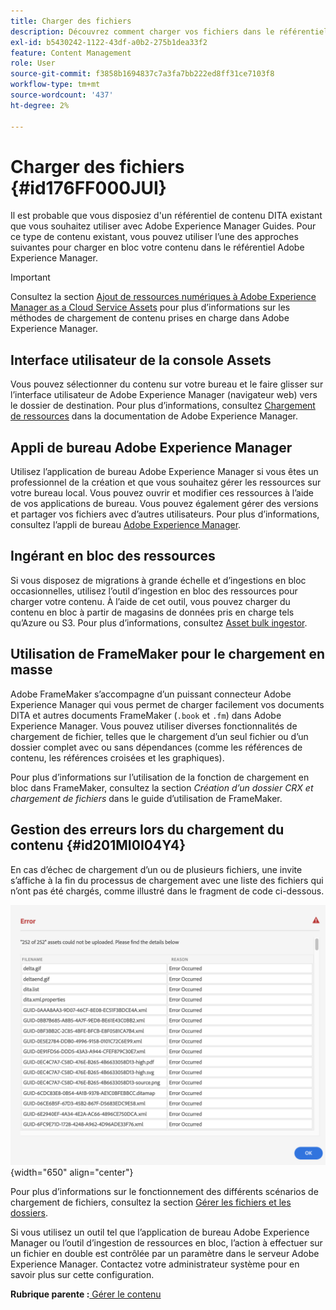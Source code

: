 ```yaml
---
title: Charger des fichiers
description: Découvrez comment charger vos fichiers dans le référentiel AEM et gérer les erreurs. Connaître l’interface utilisateur de la console Assets, l’application de bureau AEM, l’outil d’ingestion de ressources en masse et utiliser FrameMaker pour le chargement en masse.
exl-id: b5430242-1122-43df-a0b2-275b1dea33f2
feature: Content Management
role: User
source-git-commit: f3858b1694837c7a3fa7bb222ed8ff31ce7103f8
workflow-type: tm+mt
source-wordcount: '437'
ht-degree: 2%

---
```


# Charger des fichiers {#id176FF000JUI}

Il est probable que vous disposiez d&#39;un référentiel de contenu DITA existant que vous souhaitez utiliser avec Adobe Experience Manager Guides. Pour ce type de contenu existant, vous pouvez utiliser l’une des approches suivantes pour charger en bloc votre contenu dans le référentiel Adobe Experience Manager.

>[!IMPORTANT]
>
> Consultez la section [Ajout de ressources numériques à Adobe Experience Manager as a Cloud Service Assets](https://experienceleague.adobe.com/docs/experience-manager-cloud-service/assets/manage/add-assets.html) pour plus d’informations sur les méthodes de chargement de contenu prises en charge dans Adobe Experience Manager.

## Interface utilisateur de la console Assets

Vous pouvez sélectionner du contenu sur votre bureau et le faire glisser sur l’interface utilisateur de Adobe Experience Manager \(navigateur web\) vers le dossier de destination. Pour plus d’informations, consultez [Chargement de ressources](https://experienceleague.adobe.com/docs/experience-manager-cloud-service/assets/manage/add-assets.html#upload-assets) dans la documentation de Adobe Experience Manager.

## Appli de bureau Adobe Experience Manager

Utilisez l’application de bureau Adobe Experience Manager si vous êtes un professionnel de la création et que vous souhaitez gérer les ressources sur votre bureau local. Vous pouvez ouvrir et modifier ces ressources à l’aide de vos applications de bureau. Vous pouvez également gérer des versions et partager vos fichiers avec d’autres utilisateurs. Pour plus d’informations, consultez l’appli de bureau [Adobe Experience Manager](https://experienceleague.adobe.com/docs/experience-manager-desktop-app/using/using.html?lang=fr).

## Ingérant en bloc des ressources

Si vous disposez de migrations à grande échelle et d’ingestions en bloc occasionnelles, utilisez l’outil d’ingestion en bloc des ressources pour charger votre contenu. À l’aide de cet outil, vous pouvez charger du contenu en bloc à partir de magasins de données pris en charge tels qu’Azure ou S3. Pour plus d’informations, consultez [Asset bulk ingestor](https://experienceleague.adobe.com/docs/experience-manager-cloud-service/assets/manage/add-assets.html?lang=en#asset-bulk-ingestor).

## Utilisation de FrameMaker pour le chargement en masse

Adobe FrameMaker s’accompagne d’un puissant connecteur Adobe Experience Manager qui vous permet de charger facilement vos documents DITA et autres documents FrameMaker \(`.book` et `.fm`\) dans Adobe Experience Manager. Vous pouvez utiliser diverses fonctionnalités de chargement de fichier, telles que le chargement d’un seul fichier ou d’un dossier complet avec ou sans dépendances \(comme les références de contenu, les références croisées et les graphiques\).

Pour plus d’informations sur l’utilisation de la fonction de chargement en bloc dans FrameMaker, consultez la section *Création d’un dossier CRX et chargement de fichiers* dans le guide d’utilisation de FrameMaker.

## Gestion des erreurs lors du chargement du contenu {#id201MI0I04Y4}

En cas d’échec de chargement d’un ou de plusieurs fichiers, une invite s’affiche à la fin du processus de chargement avec une liste des fichiers qui n’ont pas été chargés, comme illustré dans le fragment de code ci-dessous.

![](images/uuid-files-failed-to-upload_cs.png){width="650" align="center"}

Pour plus d’informations sur le fonctionnement des différents scénarios de chargement de fichiers, consultez la section [Gérer les fichiers et les dossiers](authoring-file-management.md#).

Si vous utilisez un outil tel que l’application de bureau Adobe Experience Manager ou l’outil d’ingestion de ressources en bloc, l’action à effectuer sur un fichier en double est contrôlée par un paramètre dans le serveur Adobe Experience Manager. Contactez votre administrateur système pour en savoir plus sur cette configuration.

**Rubrique parente :**[ Gérer le contenu](authoring.md)
